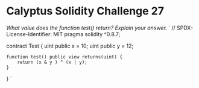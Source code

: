 # Calyptus Solidity Challenge 27
*What value does the function test() return? Explain your answer.*
`
// SPDX-License-Identifier: MIT
pragma solidity ^0.8.7;

contract Test {
    uint public x = 10;
    uint public y = 12;

    function test() public view returns(uint) {
        return (x & y ) ^ (x | y);
    }
}
`